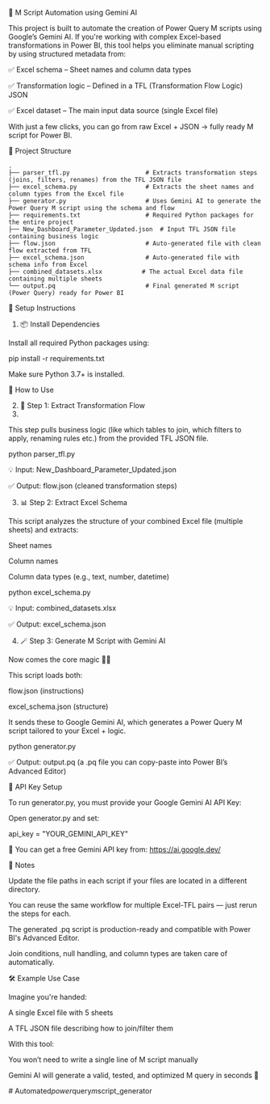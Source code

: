 📘 M Script Automation using Gemini AI


This project is built to automate the creation of Power Query M scripts using Google’s Gemini AI. If you're working with complex Excel-based transformations in Power BI, this tool helps you eliminate manual scripting by using structured metadata from:


✅ Excel schema – Sheet names and column data types


✅ Transformation logic – Defined in a TFL (Transformation Flow Logic) JSON


✅ Excel dataset – The main input data source (single Excel file)


With just a few clicks, you can go from raw Excel + JSON → fully ready M script for Power BI.


📁 Project Structure

    .
    ├── parser_tfl.py                     # Extracts transformation steps (joins, filters, renames) from the TFL JSON file
    ├── excel_schema.py                   # Extracts the sheet names and column types from the Excel file
    ├── generator.py                      # Uses Gemini AI to generate the Power Query M script using the schema and flow
    ├── requirements.txt                  # Required Python packages for the entire project
    ├── New_Dashboard_Parameter_Updated.json  # Input TFL JSON file containing business logic
    ├── flow.json                         # Auto-generated file with clean flow extracted from TFL
    ├── excel_schema.json                 # Auto-generated file with schema info from Excel
    ├── combined_datasets.xlsx           # The actual Excel data file containing multiple sheets
    └── output.pq                         # Final generated M script (Power Query) ready for Power BI
    
🔧 Setup Instructions


1. 📦 Install Dependencies
   
Install all required Python packages using:

pip install -r requirements.txt

Make sure Python 3.7+ is installed.


🚀 How to Use

2. 🧠 Step 1: Extract Transformation Flow
3. 
This step pulls business logic (like which tables to join, which filters to apply, renaming rules etc.) from the provided TFL JSON file.

python parser_tfl.py

💡 Input: New_Dashboard_Parameter_Updated.json


✅ Output: flow.json (cleaned transformation steps)


3. 📊 Step 2: Extract Excel Schema
   
This script analyzes the structure of your combined Excel file (multiple sheets) and extracts:


Sheet names


Column names


Column data types (e.g., text, number, datetime)



python excel_schema.py

💡 Input: combined_datasets.xlsx


✅ Output: excel_schema.json


4. 🪄 Step 3: Generate M Script with Gemini AI
   
Now comes the core magic 🎩✨


This script loads both:


flow.json (instructions)


excel_schema.json (structure)


It sends these to Google Gemini AI, which generates a Power Query M script tailored to your Excel + logic.


python generator.py

✅ Output: output.pq (a .pq file you can copy-paste into Power BI’s Advanced Editor)


🔐 API Key Setup

To run generator.py, you must provide your Google Gemini AI API Key:

Open generator.py and set:


api_key = "YOUR_GEMINI_API_KEY"

🧠 You can get a free Gemini API key from: https://ai.google.dev/

📝 Notes

Update the file paths in each script if your files are located in a different directory.


You can reuse the same workflow for multiple Excel-TFL pairs — just rerun the steps for each.


The generated .pq script is production-ready and compatible with Power BI's Advanced Editor.


Join conditions, null handling, and column types are taken care of automatically.


🛠️ Example Use Case

Imagine you're handed:


A single Excel file with 5 sheets


A TFL JSON file describing how to join/filter them

With this tool:

You won’t need to write a single line of M script manually

Gemini AI will generate a valid, tested, and optimized M query in seconds 🚀

#   A u t o m a t e d _ p o w e r _ q u e r y _ m _ s c r i p t _ g e n e r a t o r 
 
 
